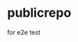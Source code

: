# publicrepo
for e2e test








































































































































































































































































































































































































































































































































